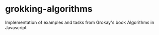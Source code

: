 # grokking-algorithms

Implementation of examples and tasks from Grokay's book Algorithms in Javascript
